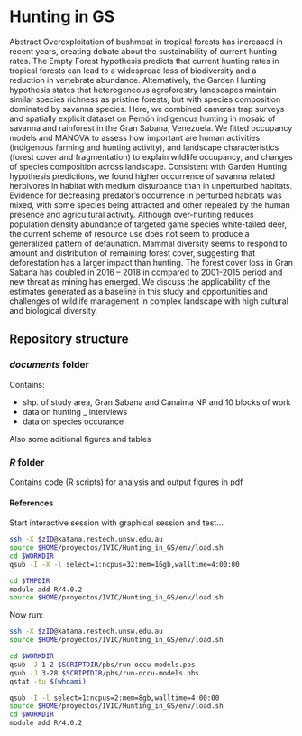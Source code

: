 # Hunting in GS
Abstract Overexploitation of bushmeat in tropical forests has increased in recent years, creating debate about the sustainability of current hunting rates. The Empty Forest hypothesis predicts that current hunting rates in tropical forests can lead to a widespread loss of biodiversity and a reduction in vertebrate abundance. Alternatively, the Garden Hunting hypothesis states that heterogeneous agroforestry landscapes maintain similar species richness as pristine forests, but with species composition dominated by savanna species. Here, we combined cameras trap surveys and spatially explicit dataset on Pemón indigenous hunting in mosaic of savanna and rainforest in the Gran Sabana, Venezuela. We fitted occupancy models and MANOVA to assess how important are human activities (indigenous farming and hunting activity), and landscape characteristics (forest cover and fragmentation) to explain wildlife occupancy, and changes of species composition across landscape. Consistent with Garden Hunting hypothesis predictions, we found higher occurrence of savanna related herbivores in habitat with medium disturbance than in unperturbed habitats. Evidence for decreasing predator’s occurrence in perturbed habitats was mixed, with some species being attracted and other repealed by the human presence and agricultural activity. Although over-hunting reduces population density abundance of targeted game species white-tailed deer, the current scheme of resource use does not seem to produce a generalized pattern of defaunation. Mammal diversity seems to respond to amount and distribution of remaining forest cover, suggesting that deforestation has a larger impact than hunting. The forest cover loss in Gran Sabana has doubled in 2016 – 2018 in compared to 2001-2015 period and new threat as mining has emerged.  We discuss the applicability of the estimates generated as a baseline in this study and opportunities and challenges of wildlife management in complex landscape with high cultural and biological diversity.


## Repository structure

### *documents* folder

Contains:

* shp. of study area, Gran Sabana and Canaima NP and  10 blocks of work
* data on hunting _ interviews
* data on species occurance

Also some aditional figures and tables

### *R* folder

Contains code (R scripts) for analysis and output figures in pdf

#### References

Start interactive session with graphical session and test...
```sh
ssh -X $zID@katana.restech.unsw.edu.au
source $HOME/proyectos/IVIC/Hunting_in_GS/env/load.sh
cd $WORKDIR
qsub -I -X -l select=1:ncpus=32:mem=16gb,walltime=4:00:00

cd $TMPDIR
module add R/4.0.2
source $HOME/proyectos/IVIC/Hunting_in_GS/env/load.sh

```
Now run:

```sh
ssh -X $zID@katana.restech.unsw.edu.au
source $HOME/proyectos/IVIC/Hunting_in_GS/env/load.sh

cd $WORKDIR
qsub -J 1-2 $SCRIPTDIR/pbs/run-occu-models.pbs
qsub -J 3-28 $SCRIPTDIR/pbs/run-occu-models.pbs
qstat -tu $(whoami)

qsub -I -l select=1:ncpus=2:mem=8gb,walltime=4:00:00
source $HOME/proyectos/IVIC/Hunting_in_GS/env/load.sh
cd $WORKDIR
module add R/4.0.2


```
